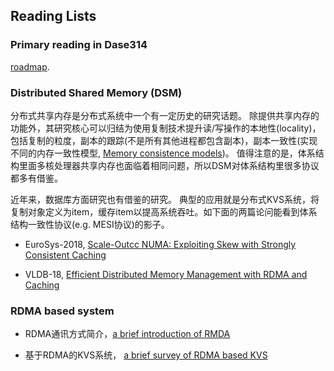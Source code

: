 ## Reading Lists

### Primary reading in Dase314

[roadmap](http://note.youdao.com/noteshare?id=8295f97258144fbedf30b55216369271&sub=WEB11c0885aac4a1eb71fbd5a83e14ff4a8).

### Distributed Shared Memory (DSM)

 分布式共享内存是分布式系统中一个有一定历史的研究话题。 除提供共享内存的功能外，其研究核心可以归结为使用复制技术提升读/写操作的本地性(locality)，包括复制的粒度，副本的跟踪(不是所有其他进程都包含副本)，副本一致性(实现不同的内存一致性模型, [Memory consistence models](https://people.cs.pitt.edu/~jacklange/teaching/cs2510-f15/obsolete_lectures/07.2-Consistency%20Models.pdf))。 值得注意的是，体系结构里面多核处理器共享内存也面临着相同问题，所以DSM对体系结构里很多协议都多有借鉴。
 

 
近年来，数据库方面研究也有借鉴的研究。 典型的应用就是分布式KVS系统，将复制对象定义为item，缓存item以提高系统吞吐。如下面的两篇论问能看到体系结构一致性协议(e.g. MESI协议)的影子。
 
* EuroSys-2018,  [Scale-Outcc NUMA: Exploiting Skew with Strongly Consistent Caching](http://homepages.inf.ed.ac.uk/s1372211/pub/eurosys18.pdf) 

* VLDB-18, [Efficient Distributed Memory Management with RDMA and
Caching](http://www.vldb.org/pvldb/vol11/p1604-cai.pdf)


### RDMA based system

* RDMA通讯方式简介，[a brief introduction of RMDA](rdma_introduction.md)

* 基于RDMA的KVS系统， [a brief survey of RDMA based KVS](rdma_kvs.md)









